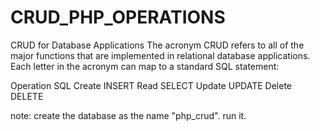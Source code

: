 # CRUD_PHP_OPERATIONS


CRUD for Database Applications
The acronym CRUD refers to all of the major functions that are implemented in relational database applications. Each letter in the acronym can map to a standard SQL statement:

Operation	SQL
Create	INSERT
Read	SELECT
Update	UPDATE
Delete	DELETE


note:
    create the database as the name "php_crud".
    run it.
